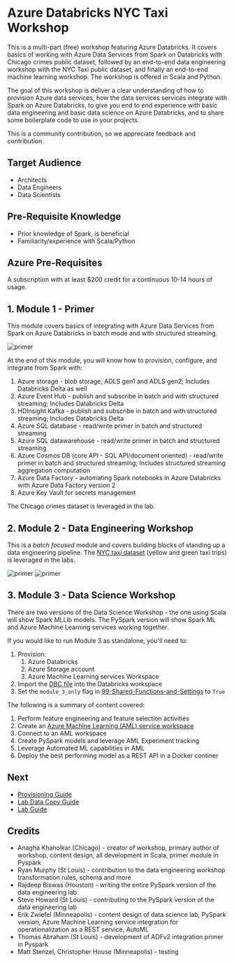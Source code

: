 # Azure Databricks NYC Taxi Workshop

This is a multi-part (free) workshop featuring Azure Databricks. It covers basics of working with Azure Data Services from Spark on Databricks with Chicago crimes public dataset, followed by an end-to-end data engineering workshop with the NYC Taxi public dataset, and finally an end-to-end machine learning workshop.  The workshop is offered in Scala and Python.

The goal of this workshop is deliver a clear understanding of how to provision Azure data services, how the data services services integrate with Spark on Azure Databricks, to give you end to end experience with basic data engineering and basic data science on Azure Databricks, and to share some boilerplate code to use in your projects.  

This is a community contribution, so we appreciate feedback and contribution.

## Target Audience

- Architects
- Data Engineers
- Data Scientists

## Pre-Requisite Knowledge

- Prior knowledge of Spark, is beneficial
- Familiarity/experience with Scala/Python

## Azure Pre-Requisites

A subscription with at least $200 credit for a continuous 10-14 hours of usage.

## 1.  Module 1 - Primer

This module covers basics of integrating with Azure Data Services from Spark on Azure Databricks in batch mode and with structured streaming.

![primer](images/1.png)

At the end of this module, you will know how to provision, configure, and integrate from Spark with:

1. Azure storage - blob storage, ADLS gen1 and ADLS gen2; Includes Databricks Delta as well
1. Azure Event Hub - publish and subscribe in batch and with structured streaming; Includes Databricks Delta
1. HDInsight Kafka - publish and subscribe in batch and with structured streaming; Includes Databricks Delta
1. Azure SQL database - read/write primer in batch and structured streaming
1. Azure SQL datawarehouse - read/write primer in batch and structured streaming
1. Azure Cosmos DB (core API - SQL API/document oriented) - read/write primer in batch and structured streaming; Includes structured streaming aggregation computation
1. Azure Data Factory - automating Spark notebooks in Azure Databricks with Azure Data Factory version 2
1. Azure Key Vault for secrets management

The Chicago crimes dataset is leveraged in the lab.

## 2.  Module 2 - Data Engineering Workshop

This is a *batch focused* module and covers building blocks of standing up a data engineering pipeline.  The [NYC taxi dataset](http://www.nyc.gov/html/tlc/html/about/trip_record_data.shtml) (yellow and green taxi trips) is leveraged in the labs.

![primer](images/2.png)
![primer](images/3.png)

## 3. Module 3 - Data Science Workshop

There are two versions of the Data Science Workshop - the one using Scala will show Spark MLLib models. The PySpark version will show Spark ML and Azure Machine Learning services working together.

If you would like to run Module 3 as standalone, you'll need to:
1. Provision:
    1. Azure Databricks
    1. Azure Storage account
    1. Azure Machine Learning services Workspace
1. Import the [DBC file](./dbc/03-Data-Science.dbc) into the Databricks workspace
1. Set the `module_3_only` flag in [99-Shared-Functions-and-Settings](/code/03-Data-Science/pyspark/99-Shared-Functions-and-Settings.py) to `True`

The following is a summary of content covered:

1. Perform feature engineering and feature selection activities
1. Create an [Azure Machine Learning (AML) service workspace](https://azure.microsoft.com/en-us/services/machine-learning-service/)
1. Connect to an AML workspace
1. Create PySpark models and leverage AML Experiment tracking
1. Leverage Automated ML capabilities in AML
1. Deploy the best performing model as a REST API in a Docker continer

## Next

- [Provisioning Guide](docs/1-provisioning-guide/ProvisioningGuide.md)
- [Lab Data Copy Guide](docs/3-data-copy-guide/README.md)
- [Lab Guide](docs/2-lab-guide/README.md)

## Credits
- Anagha Khanolkar (Chicago) - creator of workshop, primary author of workshop, content design, all development in Scala, primer module in Pyspark
- Ryan Murphy (St Louis) - contribution to the data engineering workshop transformation rules, schema and more
- Rajdeep Biswas (Houston) - writing the entire PySpark version of the data engineering lab
- Steve Howard (St Louis) - contributing to the PySpark version of the data engineering lab
- Erik Zwiefel (Minneapolis) - content design of data science lab, PySpark version, Azure Machine Learning service integration for operationalization as a REST service, AutoML
- Thomas Abraham (St Louis) - development of ADFv2 integration primer in Pyspark
- Matt Stenzel, Christopher House (Minneapolis) - testing
